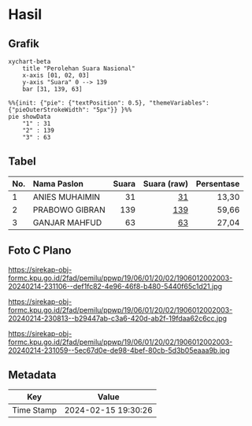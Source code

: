# Hasil

## Grafik

```mermaid
xychart-beta
    title "Perolehan Suara Nasional"
    x-axis [01, 02, 03]
    y-axis "Suara" 0 --> 139
    bar [31, 139, 63]
```

```mermaid
%%{init: {"pie": {"textPosition": 0.5}, "themeVariables": {"pieOuterStrokeWidth": "5px"}} }%%
pie showData
    "1" : 31
    "2" : 139
    "3" : 63
```

## Tabel

| No. | Nama Paslon    | Suara | Suara (raw) | Persentase |
|:--- |:-------------- | -----:| -----------:| ----------:|
| 1   | ANIES MUHAIMIN | 31    | [31][p-1]   | 13,30      |
| 2   | PRABOWO GIBRAN | 139   | [139][p-2]  | 59,66      |
| 3   | GANJAR MAHFUD  | 63    | [63][p-3]   | 27,04      |


[p-1]: https://github.com/gigit-pemilu/pemilu-2024/blob/main/pilpres/hitung-suara/sub/19-kepulauan-bangka-belitung/sub/06-belitung-timur/sub/01-manggar/sub/2002-kurnia-jaya/sub/003-tps/sub/paslon-1.txt
[p-2]: https://github.com/gigit-pemilu/pemilu-2024/blob/main/pilpres/hitung-suara/sub/19-kepulauan-bangka-belitung/sub/06-belitung-timur/sub/01-manggar/sub/2002-kurnia-jaya/sub/003-tps/sub/paslon-2.txt
[p-3]: https://github.com/gigit-pemilu/pemilu-2024/blob/main/pilpres/hitung-suara/sub/19-kepulauan-bangka-belitung/sub/06-belitung-timur/sub/01-manggar/sub/2002-kurnia-jaya/sub/003-tps/sub/paslon-3.txt

## Foto C Plano

https://sirekap-obj-formc.kpu.go.id/2fad/pemilu/ppwp/19/06/01/20/02/1906012002003-20240214-231106--def1fc82-4e96-46f8-b480-5440f65c1d21.jpg

https://sirekap-obj-formc.kpu.go.id/2fad/pemilu/ppwp/19/06/01/20/02/1906012002003-20240214-230813--b29447ab-c3a6-420d-ab2f-19fdaa62c6cc.jpg

https://sirekap-obj-formc.kpu.go.id/2fad/pemilu/ppwp/19/06/01/20/02/1906012002003-20240214-231059--5ec67d0e-de98-4bef-80cb-5d3b05eaaa9b.jpg


## Metadata

| Key        | Value               |
| ---------- | ------------------- |
| Time Stamp | 2024-02-15 19:30:26 |



